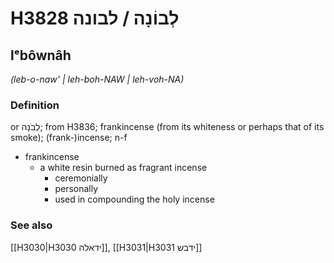 # H3828 לְבוֹנָה / לבונה

## lᵉbôwnâh

_(leb-o-naw' | leh-boh-NAW | leh-voh-NA)_

### Definition

or לְבֹנָה; from H3836; frankincense (from its whiteness or perhaps that of its smoke); (frank-)incense; n-f

- frankincense
  - a white resin burned as fragrant incense
    - ceremonially
    - personally
    - used in compounding the holy incense

### See also

[[H3030|H3030 ידאלה]], [[H3031|H3031 ידבש]]
